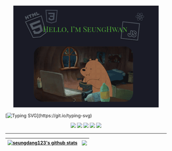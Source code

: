 <p align="center"><a href="https://seungdang123.github.io"><img width="90%" height="90%" src="seunghwan.png" /></a></p>

[![Typing SVG](https://readme-typing-svg.herokuapp.com?font=&color=%15AC1A&center=true&vCenter=true&lines=Let's+be+a+nice+developer!;Stay+foolish...)](https://git.io/typing-svg)


<div align=center>
  <img src="https://img.shields.io/badge/HTML5-E34F26?style=for-the-badge&logo=HTML5&logoColor=white"/>
  <img src="https://img.shields.io/badge/CSS3-1572B6?style=for-the-badge&logo=CSS3&logoColor=white"/>
  <img src="https://img.shields.io/badge/JavaScript-F7DF1E?style=for-the-badge&logo=JavaScript&logoColor=white"/>
  <img src="https://img.shields.io/badge/TypeScript-3178C6?style=for-the-badge&logo=TypeScript&logoColor=white"/>
  <img src="https://img.shields.io/badge/React-61DAFB?style=for-the-badge&logo=React&logoColor=white"/>
</div>

<hr />

| <a href="https://github.com/anuraghazra/github-readme-stats"><img align="center" src="https://github-readme-stats.vercel.app/api?username=seungdang123&show_icons=true&include_all_commits=true&theme=tokyonight&hide_border=true" alt="seungdang123's github stats" /></a> | <a href="https://github.com/anuraghazra/github-readme-stats"><img align="center" src="https://github-readme-stats.vercel.app/api/top-langs/?username=seungdang123&layout=compact&theme=tokyonight&hide_border=true" /></a> |
| ------------- | ------------- |
